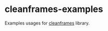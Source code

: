 # cleanframes-examples
Examples usages for [cleanframes](https://github.com/funkyminds/cleanframes) library.
